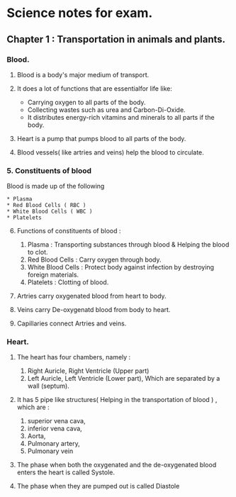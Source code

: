 
# Science notes for exam.

## Chapter 1 : Transportation in animals and plants.

### Blood.

1. Blood is a body's major medium of transport.

2. It does a lot of functions that are essentialfor life like:
	* Carrying oxygen to all parts of the body.
	* Collecting wastes such as urea and Carbon-Di-Oxide.
	* It distributes energy-rich vitamins and minerals to all parts if the body.

3. Heart is a pump that pumps blood to all parts of the body.

4. Blood vessels( like artries and veins) help the blood to circulate.

### 5. Constituents of blood
Blood is made up of the following

	* Plasma 
	* Red Blood Cells ( RBC ) 
	* White Blood Cells ( WBC )
	* Platelets

6. Functions of constituents of blood :
	1. Plasma : Transporting substances through blood & Helping the blood to clot.
	2. Red Blood Cells : Carry oxygen through body.
	3. White Blood Cells : Protect body against infection by destroying foreign materials.
	4. Platelets : Clotting of blood.


7. Artries carry oxygenated blood from heart to body.

8. Veins carry De-oxygenatd blood from body to heart.

9. Capillaries connect Artries and veins. 


### Heart.

1. The heart has four chambers, namely :
	1. Right Auricle, Right Ventricle (Upper part)
	2. Left Auricle, Left Ventricle (Lower part), Which are separated by a wall (septum).

2. It has 5 pipe like structures( Helping in the transportation of blood ) , which are :
	1. superior vena cava,
	2. inferior vena cava,
	3. Aorta,
	4. Pulmonary artery,
	4. Pulmonary vein

3. The phase when both the oxygenated and the de-oxygenated blood enters the heart is called Systole.

4. The phase when they are pumped out is called Diastole



